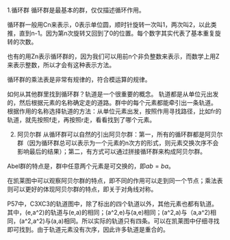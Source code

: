 1.循环群
循环群是最基本的群，仅仅描述循环作用。


循环群一般用Cn来表示，0表示单位圆，顺时针旋转一次叫1，两次叫2，以此类推，直到n-1。因为第n次旋转又回到了0的位置。每个数字其实代表了基本重复旋转的次数。


也有的用Zn表示循环群的，因为我们可以用前n个非负整数来表示，而数学上用Z来表示整数，所以才会有这种表示方法。


循环群的乘法表是非常有规律的，符合模运算的规律。


如何从其他群里找到循环群？轨道是一个很重要的概念。
轨道都是从单位元出发的，然后根据元素的名称确定走的道路。群中的每个元素都能牵引出一条轨道。
根据作用的名称选择轨道的方法：从单位元素出发，按照作用寻找路径，比如fr的轨道，就先按照f走，再按照r走，看看找到了哪个元素。

2. 阿贝尔群
从循环群可以自然的引出阿贝尔群：第一，所有的循环群都是阿贝尔群（因为循环群总可以表示为一个元素的n次方的形式，则元素交换次序不会影响最后的结果）；第二，有方式可以通过拼接循环群来构成阿贝尔群。

Abel群的特点是，群中任意两个元素是可交换的，即$ab=ba$。

在凯莱图中可以观察阿贝尔群的特点，即不同的作用可以走到同一个节点；乘法表则可以更好的体现阿贝尔群的特点，即关于对角线对称。

P57中，C3XC3的轨道图中，除了标出的四个轨道以外，其他元素也都有轨道。其中，(e,a^2)的轨道与(e,a)的相同；(a^2,e)与(a,e)相同；(a^2,a)与（a,a^2)相同，(a^2,a^2)与(a,a)相同。所以实际的轨道只有四条。可以在凯莱图中仔细寻找即可找到。由于轨道元素没有次序，因此许多轨道是重合的。
